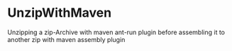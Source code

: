 # UnzipWithMaven
Unzipping a zip-Archive with maven ant-run plugin before assembling it to another zip with maven assembly plugin
